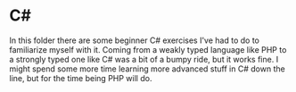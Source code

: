 # C#

In this folder there are some beginner C# exercises I've had to do to familiarize myself with it.
Coming from a weakly typed language like PHP to a strongly typed one like C# was a bit of a bumpy ride, but it works fine.
I might spend some more time learning more advanced stuff in C# down the line, but for the time being PHP will do.
